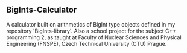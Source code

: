 ## BigInts-Calculator ##

A calculator built on arithmetics of BigInt type objects defined in my repository 'BigInts-library'. Also a school project for the subject
C++ programming 2, as taught at Faculty of Nuclear Sciences and Physical Engineering (FNSPE), Czech Technical University (CTU) Prague.
